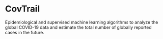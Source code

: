 # CovTrail
 Epidemiological and supervised machine learning algorithms to analyze the global COVID-19 data and estimate the total number of globally reported cases in the future.
